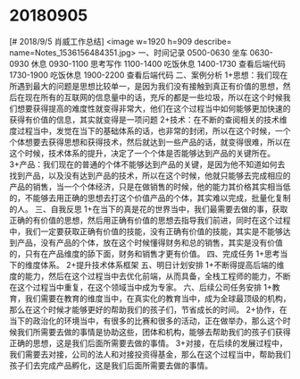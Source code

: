 # 20180905

[# 2018/9/5 肖威工作总结]
<image w=1920 h=909 describe= name=Notes_1536156484351.jpg>
一、时间记录
0500-0630 坐车
0630-0930 休息
0930-1100 思考写作
1100-1400 吃饭休息
1400-1730 查看后端代码
1730-1900 吃饭休息
1900-2200 查看后端代码
二、案例分析
1+思想：我们现在所遇到最大的问题是思想比较单一，是因为我们没有接触到真正有价值的思想，然后在现在所有的互联网的信息量中的话，充斥的都是一些垃圾，所以在这个时候我们想要获得提高的难度性就变得非常大，他们在这个过程当中如何能够更加快速的获得有价值的信息，其实就变得是一项问题
2+技术：在不断的查阅相关的技术维度过程当中，发觉在当下的基础体系的话，也非常的封闭，所以在这个时候，一个个体想要去获得思想和获得技术，然后就达到一些产品的话，就变得很难，所以在这个时候，技术体系的提升，决定了一个个体是否能够达到产品的关键所在。
3+产品：我们现在的普通的个体不能够达到产品的关键，是因为他不知道如何去找到产品，以及没有达到产品的技术，所以在这个时候，他就只能够去完成相应的产品的销售，当一个个体经济，只是在做销售的时候，他的能力其价格其实相当低的，不能够去用正确的思想去打这个价值产品的个体，其实难以完成，批量化复制的人。
三、自我反思
1+在当下的真是花的世界当中，我们最需要去做的事，获取正确的有价值的思想，然后用正确有价值的思想去指导我们前进，同时在这个过程中，我们一定要获取正确有价值的技能，没有正确有价值的技能，其实是不能够达到产品，没有产品的个体，放在这个时候懂得财务和总的销售，其实是没有价值的，只有在产品维度的舔下面，财务和销售才更有价值。
四、完成任务
1+思考当下的维度体系。
2+提升技术体系框架
五、明日计划安排
1+不断得提高后端的维度的能力，然后在这个过程当中去优化前端，从而具备，全栈工程师的能力，不断在这个过程当中重复，在这个领域当中成为专家。
六、后续公司任务安排
1+教育，我们需要在教育的维度当中，在真实化的教育当中，成为全球最顶级的机构，那么在这个时候才能够更好的帮助我们的孩子们，节省成长的时间。
2+协作，在当下的政治化的环境当中，有很多的比赛和很多的活动，正在做举办，那么这个时候我们所需要去做的事情是协助这些，团体和机构，能够去帮助我们的孩子们获得正确的思想，这是我们后面所需要去做的事情。
3+对接，在后续的发展过程中，我们需要去对接，公司的法人和对接投资得基金，那么在这个过程当中，帮助我们孩子们去完成产品孵化，这是我们后面所需要去做的事情。
